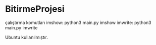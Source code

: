 # BitirmeProjesi

çalıştırma komutları
imshow: python3 main.py imshow
imwrite: python3 main.py imwrite

Ubuntu kullanılmıştır.
